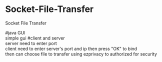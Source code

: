 # Socket-File-Transfer
Socket File Transfer

#java GUI  
simple gui
#client and server  
server need to enter port  
client need to enter server's port and ip then press "OK" to bind  
then can choose file to transfer
using ezprivacy to authorized for security